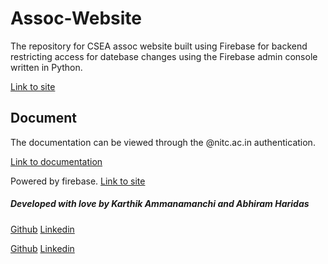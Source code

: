 
  

# Assoc-Website

The repository for CSEA assoc website built using Firebase for backend restricting access for datebase changes using the Firebase admin console written in Python.

[Link to site](http://assoc.cse.nitc.ac.in/)

## Document
The documentation can be viewed through the @nitc.ac.in authentication.

[Link to documentation](https://drive.google.com/file/d/1dC7aHEUDX73W1BRjAnVJF2K4OyXqB1tJ/view?usp=sharing)  

Powered by firebase.
[Link to site](https://console.firebase.google.com/project/cseanitcweb)

##### Developed with love by Karthik Ammanamanchi and Abhiram Haridas
[Github](https://github.com/gottacodeemall  "Github")
[Linkedin](https://www.linkedin.com/in/karthik-ammanamanchi/ "Linkedin")

[Github](https://github.com/a-b-h-i-97 "Github")
[Linkedin](https://www.linkedin.com/in/abhiram-haridas/ "Linkedin")

